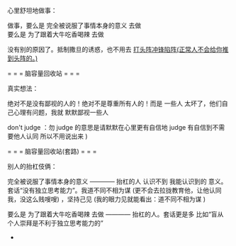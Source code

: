 
心里舒坦地做事：

做事，要么是 完全被说服了事情本身的意义 去做 <br>
要么是 为了跟着大牛吃香喝辣 去做

没有别的原因了。抵制撒旦的诱惑，也不用去 [打头阵冲锋陷阵(正常人不会给你推到头阵的。)](https://www.v2ex.com/notes/28066#忌口_老是脱缰野马的感觉-手突然握着了个新机器-自己打头阵呢)

= = = 脑容量回收站 = = =

真实想法：

绝对不是没有鄙视的人的！绝对不是尊重所有人的！而是 一些人 太坏了，他们自己心理有问题，我就 默默鄙视一些人

don't judge ：勿 judge 的意思是请默默在心里更有自信地 judge 有自信到不需要他人认同 所以不用说出来 )

= = = 脑容量回收站(套路) = = =

别人的抬杠伎俩：

完全被说服了事情本身的意义 ———— 抬杠的人 认识不到 我能认识到的 意义。套话“没有独立思考能力”。我道不同不相为谋 (更不会去拉拢教育他，让他认同我，没这么贱嗖嗖) ，坚持己见 (我的眼力见就能看出：道不同不相为谋 )<br>

要么是 为了跟着大牛吃香喝辣 去做 ———— 抬杠的人。套话更是多 比如“盲从 个人崇拜是不利于独立思考能力的”

-
